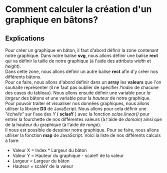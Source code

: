# Comment calculer la création d'un graphique en bâtons?

## Explications

Pour créer un graphique en bâton, il faut d'abord définir la zone contenant notre graphique. Dans notre balise **svg**, nous allons définir une balise **rect** qui va définir la taille de notre graphique (à l'aide des attributs *width* et *height*).<br/>
Dans cette zone, nous allons définir un autre balise **rect** afin d'y créer nos différents bâtons.<br/>
Pour ce faire, nous allons d'abord définir dans un **array** les **valeurs** que l'on souhaite représenter (il ne faut pas oublier de spécifier *l'index* de chacune des cases du tableau). Nous allons ensuite définir une variable pour *la largeur* des bâtons et une variable pour la *hauteur* de notre graphique.<br/>
Pour pouvoir traiter et visualiser nos données graphiques, nous allons utiliser la libraire **D3** de JavaScript. Nous allons pour cela définir une *"échelle"* sur l'axe des *Y* ( **sclaeY** ) avec la fonction *sclae.linear()* pour entrer la fourchette de nos différentes valeurs (à l'aide de *domain*) ainsi que de la hauteur du graphique (à l'aide de *range*).<br/>
Il nous est possible de dessiner notre graphique. Pour se faire, nous allons utiliser la fonction **map** de JavaScript. Voici la liste de nos différents calculs à faire:
- Valeur X = Index * Largeur du bâton
- Valeur Y = Hauteur du graphique - scaleY de la valeur
- Largeur = Largeur du bâton
- Hauteur = scaleY de la valeur
